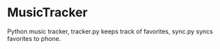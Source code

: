 # MusicTracker
Python music tracker, tracker.py keeps track of favorites, sync.py syncs favorites to phone.
